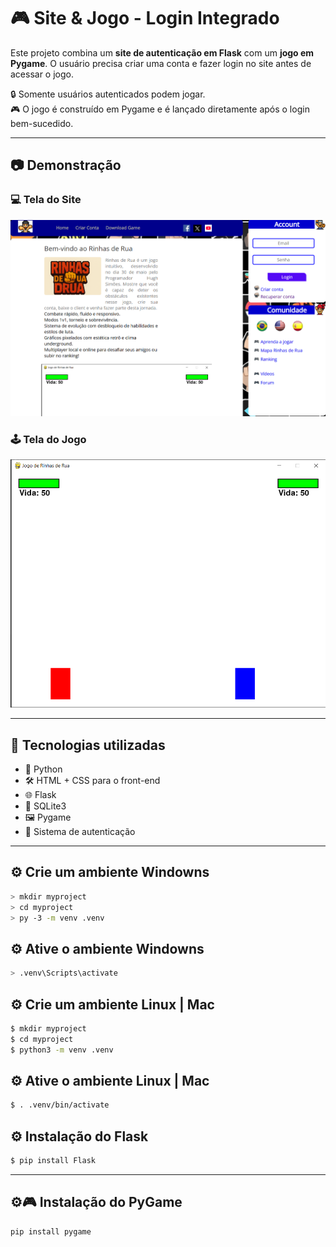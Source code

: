 # 🎮 Site & Jogo - Login Integrado

Este projeto combina um **site de autenticação em Flask** com um **jogo em Pygame**. O usuário precisa criar uma conta e fazer login no site antes de acessar o jogo.

🔒 Somente usuários autenticados podem jogar.  
🎮 O jogo é construído em Pygame e é lançado diretamente após o login bem-sucedido.

---

## 📷 Demonstração

### 💻 Tela do Site
![Tela do Site](./static/img/tela-home-site&jogo.png)

### 🕹️ Tela do Jogo
![Tela do Jogo](./static/img/Jogo-RinhadLuta.png)

---

## 🚀 Tecnologias utilizadas

- 🐍 Python
- 🛠️ HTML + CSS para o front-end
- 🌐 Flask
- 💾 SQLite3
- 🖼️ Pygame
- 🧠 Sistema de autenticação


---

## ⚙️ Crie um ambiente Windowns

```bash
> mkdir myproject
> cd myproject
> py -3 -m venv .venv
```

## ⚙️ Ative o ambiente Windowns

```bash
> .venv\Scripts\activate

```
## ⚙️ Crie um ambiente Linux | Mac

```bash
$ mkdir myproject
$ cd myproject
$ python3 -m venv .venv
```
## ⚙️ Ative o ambiente Linux | Mac

```bash
$ . .venv/bin/activate
```

## ⚙️ Instalação do Flask
```bash
$ pip install Flask
```
---
## ⚙🎮 Instalação do PyGame

```bash
pip install pygame
```
